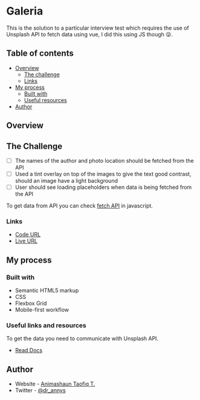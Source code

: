 # Galeria

This is the solution to a particular interview test which requires the use of Unsplash API to fetch data using vue, I did this using JS though 😜.

## Table of contents

- [Overview](#overview)
  - [The challenge](#the-challenge)
  <!-- - [Screenshot](#screenshot) -->
  - [Links](#links)
- [My process](#my-process)
  - [Built with](#built-with)
  - [Useful resources](#useful-links-and-resources)
- [Author](#author)

## Overview

## The Challenge

- [ ] The names of the author and photo location should be fetched from the API
- [ ] Used a tint overlay on top of the images to give the text good contrast, should an image have a light background
- [ ] User should see loading placeholders when data is being fetched from the API

To get data from API you can check [fetch API](https://developer.mozilla.org/en-US/docs/Web/API/Fetch_API/Using_Fetch) in javascript.

<!-- ### Screenshots

![Desktop preview](./img/desktop.jpg)
![Desktop preview](./img/desktop-1.png) -->

### Links

- [Code URL](https://github.com/blade-01/js-projects/tree/galeria)
- [Live URL](https://lagalerie.netlify.app)

## My process

### Built with

- Semantic HTML5 markup
- CSS
- Flexbox Grid
- Mobile-first workflow

### Useful links and resources

To get the data you need to communicate with Unsplash API.

- [Read Docs](https://unsplash.com/documentation)

## Author

- Website - [Animashaun Taofiq T.](https://www.github.com/blade-01)
- Twitter - [@dr_annys](https://www.twitter.com/dr_annys)
